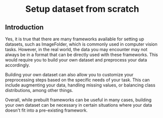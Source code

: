 <p align="center">
 <h1 align="center">Setup dataset from scratch </h1>
</p>

## Introduction
Yes, it is true that there are many frameworks available for setting up datasets, such as ImageFolder, which is commonly used in computer vision tasks. However, in the real world, the data you may encounter may not always be in a format that can be directly used with these frameworks. This would require you to build your own dataset and preprocess your data accordingly.

Building your own dataset can also allow you to customize your preprocessing steps based on the specific needs of your task. This can include augmenting your data, handling missing values, or balancing class distributions, among other things.

Overall, while prebuilt frameworks can be useful in many cases, building your own dataset can be necessary in certain situations where your data doesn't fit into a pre-existing framework.
